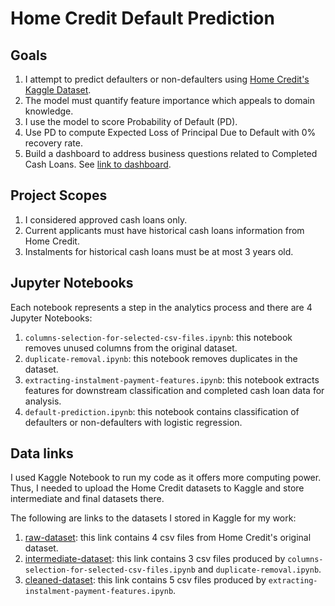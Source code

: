 # Home Credit Default Prediction

## Goals
1. I attempt to predict defaulters or non-defaulters using [Home Credit's Kaggle Dataset](https://www.kaggle.com/competitions/home-credit-default-risk/overview).
2. The model must quantify feature importance which appeals to domain knowledge.
3. I use the model to score Probability of Default (PD).
4. Use PD to compute Expected Loss of Principal Due to Default with 0% recovery rate.
5. Build a dashboard to address business questions related to Completed Cash Loans. See [link to dashboard](https://howeichin-ga-capstone-homecreditdashboard-home-9qwfal.streamlit.app/).

## Project Scopes
1. I considered approved cash loans only.  
2. Current applicants must have historical cash loans information from Home Credit.
3. Instalments for historical cash loans must be at most 3 years old.

## Jupyter Notebooks
Each notebook represents a step in the analytics process and there are 4 Jupyter Notebooks:
  1. `columns-selection-for-selected-csv-files.ipynb`: this notebook removes unused columns from the original dataset.
  2. `duplicate-removal.ipynb`: this notebook removes duplicates in the dataset.
  3. `extracting-instalment-payment-features.ipynb`: this notebook extracts features for downstream classification and completed cash loan data for analysis.
  4. `default-prediction.ipynb`: this notebook contains classification of defaulters or non-defaulters with logistic regression.

## Data links
I used Kaggle Notebook to run my code as it offers more computing power. Thus, I needed to upload the Home Credit datasets to Kaggle and store intermediate and final datasets there.

The following are links to the datasets I stored in Kaggle for my work:
  1. [raw-dataset](https://www.kaggle.com/datasets/wchohaw/raw-dataset): this link contains 4 csv files from Home Credit's original dataset.
  2. [intermediate-dataset](https://www.kaggle.com/datasets/wchohaw/intermediate-dataset): this link contains 3 csv files produced by `columns-selection-for-selected-csv-files.ipynb` and `duplicate-removal.ipynb`.
  3. [cleaned-dataset](https://www.kaggle.com/datasets/wchohaw/cleaned-dataset): this link contains 5 csv files produced by `extracting-instalment-payment-features.ipynb`.
